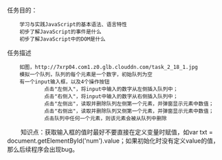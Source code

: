 任务目的：

        学习与实践JavaScript的基本语法、语言特性
        初步了解JavaScript的事件是什么
        初步了解JavaScript中的DOM是什么
        
任务描述

        如图，http://7xrp04.com1.z0.glb.clouddn.com/task_2_18_1.jpg
        模拟一个队列，队列的每个元素是一个数字，初始队列为空
        有一个input输入框，以及4个操作按钮
                点击"左侧入"，将input中输入的数字从左侧插入队列中；
                点击"右侧入"，将input中输入的数字从右侧插入队列中；
                点击"左侧出"，读取并删除队列左侧第一个元素，并弹窗显示元素中数值；
                点击"右侧出"，读取并删除队列又侧第一个元素，并弹窗显示元素中数值；
                点击队列中任何一个元素，则该元素会被从队列中删除
        
知识点：获取输入框的值时最好不要直接在定义变量时赋值，如var txt = document.getElementById('num').value；如果初始化时没有定义value的值，那么后续程序会出现bug。
